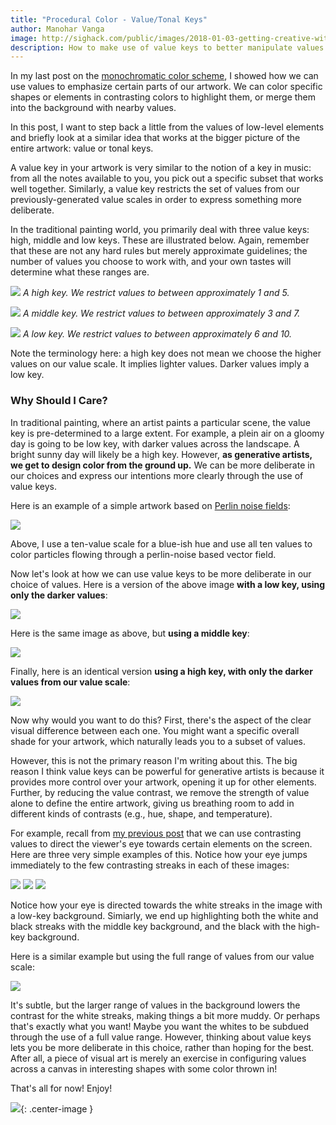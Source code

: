 ```yaml
---
title: "Procedural Color - Value/Tonal Keys"
author: Manohar Vanga
image: http://sighack.com/public/images/2018-01-03-getting-creative-with-perlin-noise-fields/example-4.png
description: How to make use of value keys to better manipulate values in your generative artwork.
---
```


In my last post on the [monochromatic color scheme](procedural-color-algorithms-monochromatic-color-scheme),
I showed how we can use values to emphasize certain parts of our artwork. We
can color specific shapes or elements in contrasting colors to highlight them,
or merge them into the background with nearby values.

In this post, I want to step back a little from the values of low-level elements
and briefly look at a similar idea that works at the bigger picture of the entire
artwork: value or tonal keys.

A value key in your artwork is very similar to the notion of a key in music: from
all the notes available to you, you pick out a specific subset that works well together.
Similarly, a value key restricts the set of values from our previously-generated
value scales in order to express something more deliberate.

In the traditional painting world, you primarily deal with three value keys: high,
middle and low keys. These are illustrated below. Again, remember that these are
not any hard rules but merely approximate guidelines; the number of values you
choose to work with, and your own tastes will determine what these ranges are.

![](/public/images/2018-02-11-generative-color-algorithms/vs-grayscale-high.png)
*A high key. We restrict values to between approximately 1 and 5.*

![](/public/images/2018-02-11-generative-color-algorithms/vs-grayscale-mid.png)
*A middle key. We restrict values to between approximately 3 and 7.*

![](/public/images/2018-02-11-generative-color-algorithms/vs-grayscale-low.png)
*A low key. We restrict values to between approximately 6 and 10.*

Note the terminology here: a high key does not mean we choose the higher values
on our value scale. It implies lighter values. Darker values imply a low key.

### Why Should I Care?

In traditional painting, where an artist paints a particular scene, the value
key is pre-determined to a large extent. For example, a plein air on a gloomy
day is going to be low key, with darker values across the landscape. A bright
sunny day will likely be a high key. However, **as generative artists, we get to
design color from the ground up.** We can be more deliberate in our choices and
express our intentions more clearly through the use of value keys.

Here is an example of a simple artwork based on [Perlin noise fields](getting-creative-with-perlin-noise-fields):

![](/public/images/2018-02-11-generative-color-algorithms/key-full.png)

Above, I use a ten-value scale for a blue-ish hue and use all ten values to color
particles flowing through a perlin-noise based vector field.

Now let's look at how we can use value keys to be more deliberate in our choice
of values. Here is a version of the above image **with a low key, using only the
darker values**:

![](/public/images/2018-02-11-generative-color-algorithms/key-low.png)

Here is the same image as above, but **using a middle key**:

![](/public/images/2018-02-11-generative-color-algorithms/key-mid.png)

Finally, here is an identical version **using a high key, with only the darker
values from our value scale**:

![](/public/images/2018-02-11-generative-color-algorithms/key-high.png)

Now why would you want to do this? First, there's the aspect of the clear
visual difference between each one. You might want a specific overall
shade for your artwork, which naturally leads you to a subset of values.

However, this is not the primary reason I'm writing about this. The big
reason I think value keys can be powerful for generative artists is
because it provides more control over your artwork, opening it up for
other elements. Further, by reducing the value contrast, we remove the
strength of value alone to define the entire artwork, giving us breathing
room to add in different kinds of contrasts (e.g., hue, shape, and temperature).

For example, recall from [my previous post](procedural-color-algorithms-monochromatic-color-scheme)
that we can use contrasting values to direct the viewer's eye towards
certain elements on the screen. Here are three very simple examples
of this. Notice how your eye jumps immediately to the few contrasting
streaks in each of these images:

![](/public/images/2018-02-11-generative-color-algorithms/key-ex-low.png)
![](/public/images/2018-02-11-generative-color-algorithms/key-ex-mid.png)
![](/public/images/2018-02-11-generative-color-algorithms/key-ex-high.png)

Notice how your eye is directed towards the white streaks in the image with
a low-key background. Simiarly, we end up highlighting both the white and
black streaks with the middle key background, and the black with the high-key
background.

Here is a similar example but using the full range of values from our value
scale:

![](/public/images/2018-02-11-generative-color-algorithms/key-ex-full.png)

It's subtle, but the larger range of values in the background lowers
the contrast for the white streaks, making things a bit more muddy.
Or perhaps that's exactly what you want! Maybe you want the
whites to be subdued through the use of a full value range. However, 
thinking about value keys lets you be more deliberate
in this choice, rather than hoping for the best. After all,
a piece of visual art is merely an exercise in configuring values across
a canvas in interesting shapes with some color thrown in!

That's all for now! Enjoy!

![](/public/images/end.gif){: .center-image }
